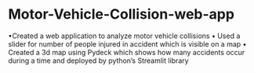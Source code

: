 # Motor-Vehicle-Collision-web-app
•Created a web application to analyze motor
vehicle collisions
• Used a slider for number of people injured in
accident which is visible on a map
• Created a 3d map using Pydeck which shows
how many accidents occur during a time and
deployed by python’s Streamlit library
